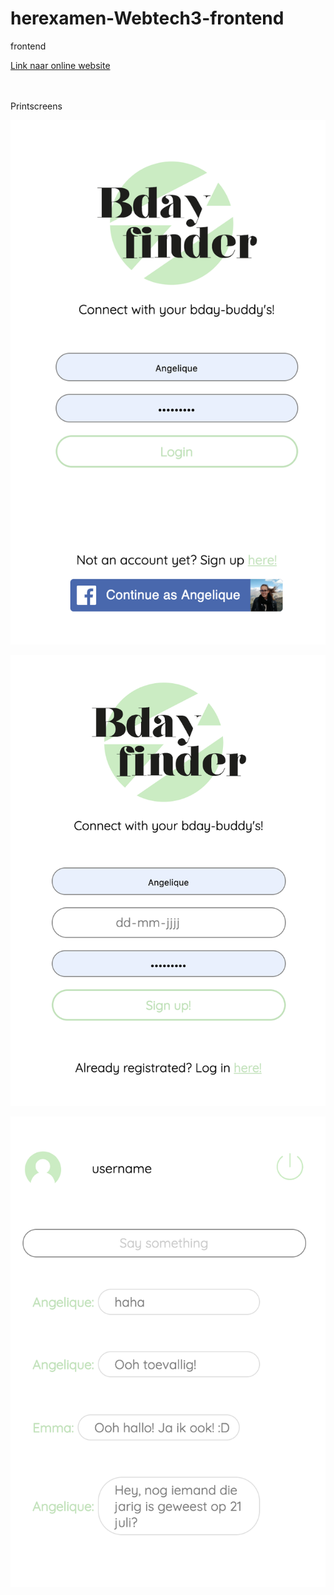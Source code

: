 # herexamen-Webtech3-frontend
frontend

[Link naar online website](https://github.com/lennertvk/2imd-webtech3-lab1)

 <br><br>Printscreens<br>

![Login](https://github.com/abuijzen/herexamen-Webtech3-frontend/blob/master/Schermafbeelding%202019-08-28%20om%2009.04.35.png)

![Signup](https://github.com/abuijzen/herexamen-Webtech3-frontend/blob/master/Schermafbeelding%202019-08-28%20om%2009.04.40.png)

![Chat](https://github.com/abuijzen/herexamen-Webtech3-frontend/blob/master/Schermafbeelding%202019-08-28%20om%2009.04.30.png)
